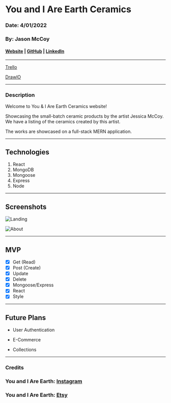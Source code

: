 # You and I Are Earth Ceramics

### Date: 4/01/2022

### By: Jason McCoy

#### [Website](https://youandipottery.herokuapp.com/) | [GitHub](https://github.com/MC-JSON) | [LinkedIn](https://www.linkedin.com/in/jason-mccoy-21b56022b/)

---

[Trello](https://trello.com/b/z5hmimiK/mern-project)

[DrawlO](https://app.diagrams.net/#G1CVEFtM7jK02GvulxLB7FQN8Lazh5vFjw)

---

### Description

Welcome to You & I Are Earth Ceramics website!

Showcasing the small-batch ceramic products by the artist Jessica McCoy. We have a listing of the ceramics created by this artist.

The works are showcased on a full-stack MERN application.

---

## Technologies

1.  React
2.  MongoDB
3.  Mongoose
4.  Express
5.  Node

---

## Screenshots

![Landing](http://res.cloudinary.com/dntpwckqi/image/upload/v1648757690/Screen_Shot_2022-03-31_at_3.06.25_PM_wx6jmv.jpg)

![About](http://res.cloudinary.com/dntpwckqi/image/upload/v1648757686/Screen_Shot_2022-03-31_at_3.07.00_PM_tdnhw4.jpg)

---

## **MVP**

- [x] Get (Read)
- [x] Post (Create)
- [x] Update
- [x] Delete
- [x] Mongoose/Express
- [x] React
- [x] Style

---

## **Future Plans**

- User Authentication

- E-Commerce

- Collections

---

### **Credits**

### You and I Are Earth: [Instagram](https://www.instagram.com/youandiareearthceramics/)

### You and I Are Earth: [Etsy](https://www.etsy.com/shop/YouandIareEarth)
